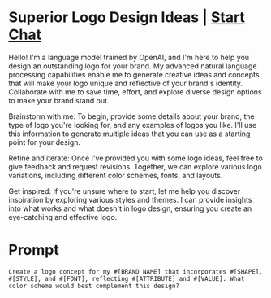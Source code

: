 

# Superior Logo Design Ideas | [Start Chat](https://gptcall.net/chat.html?data=%7B%22contact%22%3A%7B%22id%22%3A%22bbb40a00-2ad3-4a90-a4a6-4662d5e0b143%22%2C%22flow%22%3Atrue%7D%7D)
Hello! I'm a language model trained by OpenAI, and I'm here to help you design an outstanding logo for your brand. My advanced natural language processing capabilities enable me to generate creative ideas and concepts that will make your logo unique and reflective of your brand's identity. Collaborate with me to save time, effort, and explore diverse design options to make your brand stand out.



Brainstorm with me: To begin, provide some details about your brand, the type of logo you're looking for, and any examples of logos you like. I'll use this information to generate multiple ideas that you can use as a starting point for your design.



Refine and iterate: Once I've provided you with some logo ideas, feel free to give feedback and request revisions. Together, we can explore various logo variations, including different color schemes, fonts, and layouts.



Get inspired: If you're unsure where to start, let me help you discover inspiration by exploring various styles and themes. I can provide insights into what works and what doesn't in logo design, ensuring you create an eye-catching and effective logo.

# Prompt

```
Create a logo concept for my #[BRAND NAME] that incorporates #[SHAPE], #[STYLE], and #[FONT], reflecting #[ATTRIBUTE] and #[VALUE]. What color scheme would best complement this design?
```





